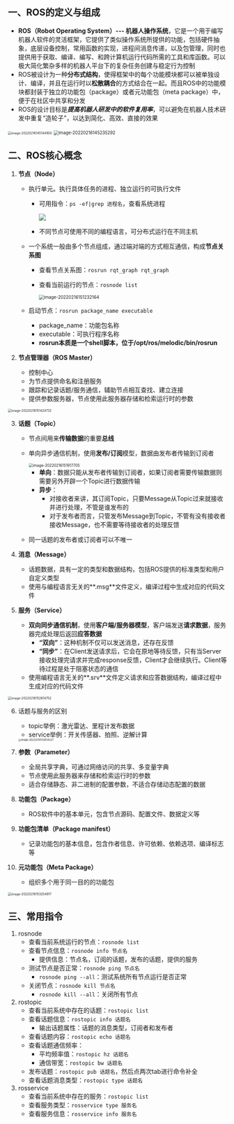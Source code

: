 


## 一、ROS的定义与组成

*    **ROS（Robot Operating System）--- 机器人操作系统**，它是一个用于编写机器人软件的灵活框架，它提供了类似操作系统所提供的功能，包括硬件抽象，底层设备控制，常用函数的实现，进程间消息传递，以及包管理，同时也提供用于获取、编译、编写、和跨计算机运行代码所需的工具和库函数。可以极大简化繁杂多样的机器人平台下的复杂任务创建与稳定行为控制
*   ROS被设计为一种**分布式结构**，使得框架中的每个功能模块都可以被单独设计、编译，并且在运行时以**松散耦合**的方式结合在一起。而且ROS中的功能模块都封装于独立的功能包（package）或者元功能包（meta package）中，便于在社区中共享和分发
*   ROS的设计目标是***提高机器人研发中的软件复用率***，可以避免在机器人技术研发中重复“造轮子”，以达到简化、高效、直接的效果

<img src="https://gitee.com/jianweipeng/typora-notes-gitee/raw/master/typora-notes-gitee/202202161451084.png" alt="image-20220216145144900" style="zoom:50%;" />

<img src="https://gitee.com/jianweipeng/typora-notes-gitee/raw/master/typora-notes-gitee/202202161452330.png" alt="image-20220216145235292" style="zoom:70%;" />

## 二、ROS核心概念

1.  **节点（Node）**

    *   执行单元。执行具体任务的进程、独立运行的可执行文件
        *   可用指令：`ps -ef|grep 进程名`，查看系统进程

            ![](https://gitee.com/jianweipeng/typora-notes-gitee/raw/master/typora-notes-gitee/202202161500210.png)

        *   不同节点可使用不同的编程语言，可分布式运行在不同主机

    *   一个系统一般由多个节点组成，通过端对端的方式相互通信，构成**节点关系图**

        *   查看节点关系图：`rosrun rqt_graph rqt_graph`
        
        *   查看当前运行的节点：`rosnode list`
        
            <img src="https://gitee.com/jianweipeng/typora-notes-gitee/raw/master/typora-notes-gitee/202202161512190.png" alt="image-20220216151232164" style="zoom:70%;" />
        
    * 启动节点：`rosrun package_name executable`
    
        * package_name：功能包名称
        * executable：可执行程序名称
        * **rosrun本质是一个shell脚本，位于/opt/ros/melodic/bin/rosrun**
    
2.  **节点管理器（ROS Master）**

    *   控制中心
    *   为节点提供命名和注册服务
    *   跟踪和记录话题/服务通信，辅助节点相互查找、建立连接
    *   提供参数服务器，节点使用此服务器存储和检索运行时的参数

<img src="https://gitee.com/jianweipeng/typora-notes-gitee/raw/master/typora-notes-gitee/202202161514772.png" alt="image-20220216151424732" style="zoom:50%;" />

3.  **话题（Topic）**

    *   节点间用来**传输数据**的重要**总线**

    *   单向异步通信机制，使用**发布/订阅**模型，数据由发布者传输到订阅者

        <img src="https://gitee.com/jianweipeng/typora-notes-gitee/raw/master/typora-notes-gitee/202202161519745.png" alt="image-20220216151917705" style="zoom:60%;" />

        *   **单向**：数据只能从发布者传输到订阅者，如果订阅者需要传输数据则需要另外开辟一个Topic进行数据传输 
        *   **异步**：
            *   对接收者来讲，其订阅Topic，只要Message从Topic过来就接收并进行处理，不管是谁发布的
            *   对于发布者而言，只管发布Message到Topic，不管有没有接收者接收Message，也不需要等待接收者的处理反馈

    *   同一话题的发布者或订阅者可以不唯一

4.  **消息（Message）**
    *   话题数据，具有一定的类型和数据结构，包括ROS提供的标准类型和用户自定义类型
    *   使用与编程语言无关的**.msg**文件定义，编译过程中生成对应的代码文件

5.  **服务（Service）**
    *   **双向同步通信机制**，使用**客户端/服务器模型**，客户端发送**请求数据**，服务器完成处理后返回**应答数据**
        *   **“双向”**：这种机制不仅可以发送消息，还存在反馈
        *   **“同步”**：在Client发送请求后，它会在原地等待反馈，只有当Server接收处理完请求并完成response反馈，Client才会继续执行。Client等待过程是处于阻塞状态的通信
    *   使用编程语言无关的**.srv**文件定义请求和应答数据结构，编译过程中生成对应的代码文件

<img src="https://gitee.com/jianweipeng/typora-notes-gitee/raw/master/typora-notes-gitee/202202161526796.png" alt="image-20220216152614752" style="zoom:50%;" />

6.  话题与服务的区别

    *   topic举例：激光雷达、里程计发布数据
    *   service举例：开关传感器、拍照、逆解计算

    <img src="https://gitee.com/jianweipeng/typora-notes-gitee/raw/master/typora-notes-gitee/202202161526383.png" alt="image-20220216152654327" style="zoom:40%;" />

7.  **参数（Parameter）**
    *   全局共享字典，可通过网络访问的共享、多变量字典
    *   节点使用此服务器来存储和检索运行时的参数
    *   适合存储静态、非二进制的配置参数，不适合存储动态配置的数据

8.  **功能包（Package）**

    *   ROS软件中的基本单元，包含节点源码、配置文件、数据定义等

9.  **功能包清单（Package manifest）**

    *   记录功能包的基本信息，包含作者信息、许可依赖、依赖选项、编译标志等

10.  **元功能包（Meta Package）**

     *   组织多个用于同一目的的功能包

<img src="https://gitee.com/jianweipeng/typora-notes-gitee/raw/master/typora-notes-gitee/202202161532954.png" alt="image-20220216153254917" style="zoom:50%;" />

## 三、常用指令

1.  rosnode
    *   查看当前系统运行的节点：`rosnode list`
    *   查看节点信息：`rosnode info 节点名`
        *   提供信息：节点名，订阅的话题，发布的话题，提供的服务
    *   测试节点是否正常：`rosnode ping 节点名`
        *   `rosnode ping --all`：测试系统所有节点运行是否正常
    *   关闭节点：`rosnode kill 节点名`
        *   `rosnode kill --all`：关闭所有节点
2.  rostopic
    *   查看当前系统中存在的话题：`rostopic list`
    *   查看话题信息：`rostopic info 话题名`
        *   输出话题属性：话题的消息类型，订阅者和发布者
    *   查看话题内容：`rostopic echo 话题名`
    *   查看话题通信频率：
        *   平均频率值：`rostopic hz 话题名`
        *   通信带宽：`rostopic bw 话题名`
    *   发布话题：`rostopic pub 话题名`，然后点两次tab进行命令补全
    *   查看话题消息类型：`rostopic type 话题名`
3.  rosservice
    *   查看当前系统中存在的服务：`rostopic list`
    *   查看服务类型：`rosservice type 服务名`
    *   查看服务信息：`rosservice info 服务名`

















